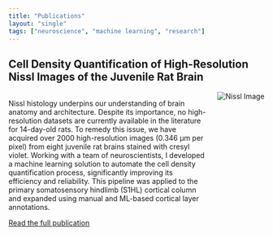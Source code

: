 ```yaml
---
title: "Publications"
layout: "single"
tags: ["neuroscience", "machine learning", "research"]
---
```


## **Cell Density Quantification of High-Resolution Nissl Images of the Juvenile Rat Brain**

<div style="display: flex; align-items: flex-start; gap: 20px;">
    <div style="flex: 1;">
        <p>Nissl histology underpins our understanding of brain anatomy and architecture. Despite its importance, no high-resolution datasets are currently available in the literature for 14-day-old rats. To remedy this issue, we have acquired over 2000 high-resolution images (0.346 μm per pixel) from eight juvenile rat brains stained with cresyl violet. Working with a team of neuroscientists, I developed a machine learning solution to automate the cell density quantification process, significantly improving its efficiency and reliability. This pipeline was applied to the primary somatosensory hindlimb (S1HL) cortical column and expanded using manual and ML-based cortical layer annotations.</p>
        <p><a href="https://www.frontiersin.org/journals/neuroanatomy/articles/10.3389/fnana.2024.1463632/full" target="_blank">Read the full publication</a></p>
    </div>
    <div style="flex: 0 0 auto;">
        <img src="/images/nissl.jpg" alt="Nissl Image" style="max-width: 300px;">
    </div>
</div>
